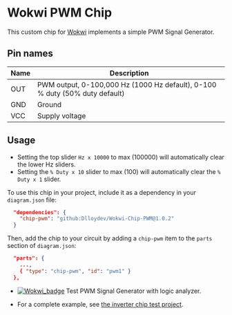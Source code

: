 # Wokwi PWM Chip

This custom chip for [Wokwi](https://wokwi.com/) implements a simple PWM Signal Generator.

## Pin names

| Name | Description                                                  |
| ---- | ------------------------------------------------------------ |
| OUT  | PWM output,  0-100,000 Hz (1000 Hz default), 0-100 % duty (50% duty default) |
| GND  | Ground                                                       |
| VCC  | Supply voltage                                               |

## Usage

- Setting the top slider `Hz x 10000` to max (100000) will automatically clear the lower Hz sliders.
- Setting the `% Duty x 10` slider to max (100) will automatically clear the `% Duty x 1`  slider.

To use this chip in your project, include it as a dependency in your `diagram.json` file:

```json
  "dependencies": {
    "chip-pwm": "github:Dlloydev/Wokwi-Chip-PWM@1.0.2"
  }
```

Then, add the chip to your circuit by adding a `chip-pwm` item to the `parts` section of `diagram.json`:

```json
  "parts": {
    ...,
    { "type": "chip-pwm", "id": "pwm1" }
  },
```

- [![Wokwi_badge](https://user-images.githubusercontent.com/63488701/212449119-a8510897-c860-4545-8c1a-794169547ba1.svg)](https://wokwi.com/projects/354488725362438145) Test PWM Signal Generator with logic analyzer.

- For a complete example, see [the inverter chip test project](https://wokwi.com/projects/350946636543820370).

